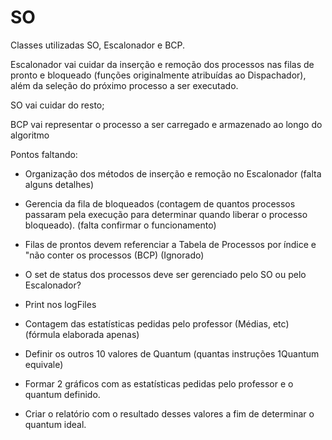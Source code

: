 # SO

Classes utilizadas SO, Escalonador e BCP.

Escalonador vai cuidar da inserção e remoção dos processos nas filas de pronto e bloqueado (funções originalmente atribuídas ao Dispachador), além da seleção do próximo processo a ser executado.

SO vai cuidar do resto;

BCP vai representar o processo a ser carregado e armazenado ao longo do algoritmo

Pontos faltando:
  - Organização dos métodos de inserção e remoção no Escalonador (falta alguns detalhes)
  - Gerencia da fila de bloqueados (contagem de quantos processos passaram pela execução para determinar quando liberar o processo bloqueado). (falta confirmar o funcionamento)
  - Filas de prontos devem referenciar a Tabela de Processos por índice e "não conter os processos (BCP) (Ignorado)
  - O set de status dos processos deve ser gerenciado pelo SO ou pelo Escalonador?
 
  - Print nos logFiles
  - Contagem das estatísticas pedidas pelo professor (Médias, etc) (fórmula elaborada apenas)
  - Definir os outros 10 valores de Quantum (quantas instruções 1Quantum equivale)
  - Formar 2 gráficos com as estatísticas pedidas pelo professor e o quantum definido.
  - Criar o relatório com o resultado desses valores a fim de determinar o quantum ideal.
